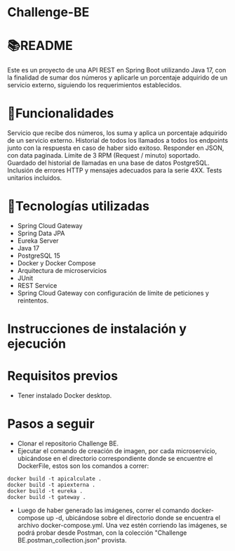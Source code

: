 # Challenge-BE

# 📚README 
Este es un proyecto de una API REST en Spring Boot utilizando Java 17, con la finalidad de sumar dos números y aplicarle un porcentaje adquirido de un servicio externo, siguiendo los requerimientos establecidos.

# 🌟Funcionalidades
Servicio que recibe dos números, los suma y aplica un porcentaje adquirido de un servicio externo.
Historial de todos los llamados a todos los endpoints junto con la respuesta en caso de haber sido exitoso.
Responder en JSON, con data paginada.
Límite de 3 RPM (Request / minuto) soportado.
Guardado del historial de llamadas en una base de datos PostgreSQL.
Inclusión de errores HTTP y mensajes adecuados para la serie 4XX.
Tests unitarios incluidos.
# 🚀Tecnologías utilizadas
- Spring Cloud Gateway
- Spring Data JPA
- Eureka Server
- Java 17
- PostgreSQL 15
- Docker y Docker Compose
- Arquitectura de microservicios
- JUnit
- REST Service
- Spring Cloud Gateway con configuración de límite de peticiones y reintentos.
# Instrucciones de instalación y ejecución
# Requisitos previos
- Tener instalado Docker desktop.
# Pasos a seguir
- Clonar el repositorio Challenge BE.
- Ejecutar el comando de creación de imagen, por cada microservicio, ubicándose en el directorio correspondiente donde se encuentre el DockerFile, estos son los comandos a correr:
```docker
docker build -t apicalculate .
docker build -t apiexterna .
docker build -t eureka .
docker build -t gateway . 
```
- Luego de haber generado las imágenes, correr el comando docker-compose up -d, ubicándose sobre el directorio donde se encuentra el archivo docker-compose.yml.
Una vez estén corriendo las imágenes, se podrá probar desde Postman, con la colección "Challenge BE.postman_collection.json" provista.
